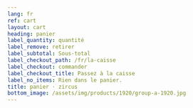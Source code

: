 ```yaml
---
lang: fr
ref: cart
layout: cart
heading: panier
label_quantity: quantité
label_remove: retirer
label_subtotal: Sous-total
label_checkout_path: /fr/la-caisse
label_checkout: commander
label_checkout_title: Passez à la caisse
label_no_items: Rien dans le panier.
title: panier · zircus
bottom_image: /assets/img/products/1920/group-a-1920.jpg
---
```

